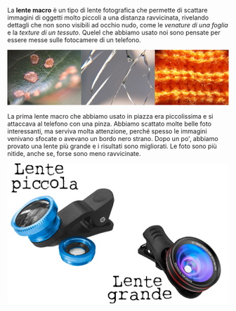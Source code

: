 La **lente macro** è un tipo di lente fotografica che permette di scattare immagini di oggetti molto piccoli a una distanza ravvicinata, rivelando dettagli che non sono visibili ad occhio nudo, come le _venature di una foglia_ e la _texture di un tessuto_.
Quelel che abbiamo usato noi sono pensate per essere messe sulle fotocamere di un telefono.

![alt text](../../images/macro1.jpg)


La prima lente macro che abbiamo usato in piazza era piccolissima e si attaccava al telefono con una pinza. Abbiamo scattato molte belle foto interessanti, ma serviva molta attenzione, perché spesso le immagini venivano sfocate o avevano un bordo nero strano. Dopo un po', abbiamo provato una lente più grande e i risultati sono migliorati. Le foto sono più nitide, anche se, forse sono meno ravvicinate.


![alt text](../../images/lelentijpg.jpg)


